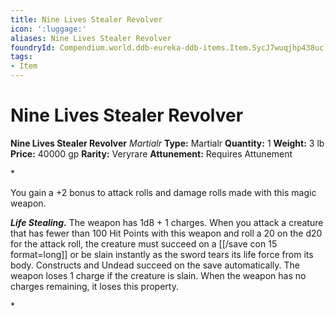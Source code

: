```yaml
---
title: Nine Lives Stealer Revolver
icon: ':luggage:'
aliases: Nine Lives Stealer Revolver
foundryId: Compendium.world.ddb-eureka-ddb-items.Item.SycJ7wuqjhp438uc
tags:
- Item
---
```


# Nine Lives Stealer Revolver

**Nine Lives Stealer Revolver**
_Martialr_
**Type:** Martialr
**Quantity:** 1
**Weight:** 3 lb
**Price:** 40000 gp
**Rarity:** Veryrare
**Attunement:** Requires Attunement

*<p>You gain a +2 bonus to attack rolls and damage rolls made with this magic weapon.

***Life Stealing.*** The weapon has 1d8 + 1 charges. When you attack a creature that has fewer than 100 Hit Points with this weapon and roll a 20 on the d20 for the attack roll, the creature must succeed on a [[/save con 15 format=long]] or be slain instantly as the sword tears its life force from its body. Constructs and Undead succeed on the save automatically. The weapon loses 1 charge if the creature is slain. When the weapon has no charges remaining, it loses this property.</p>*